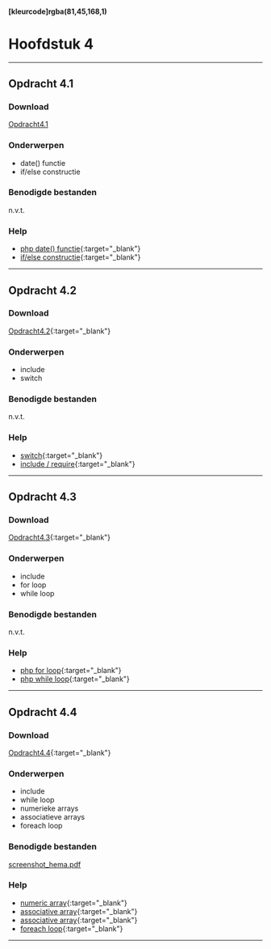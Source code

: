#### [kleurcode]rgba(81,45,168,1)

# Hoofdstuk 4
---
## Opdracht 4.1

### Download

[Opdracht4.1](https://elo.kw1c.nl/CMS/Studie/811%20ICT-Academie/811%20VakkenInhoud/[B.22%20PHP]%20PHP/25187%20%C2%A0%20Applicatie-%20en%20mediaontwikkelaar/Periode%2003/Archief/2016%20-%202017/Productie%20PHP%20P3/02.%20Opdrachten/opdracht%204.1.pdf)

### Onderwerpen
- date() functie
- if/else constructie

### Benodigde bestanden

n.v.t.

### Help

- [php date() functie](http://php.net/manual/en/function.date.php){:target="_blank"}
- [if/else constructie](https://www.w3schools.com/php/php_if_else.asp){:target="_blank"}

---

## Opdracht 4.2

### Download

[Opdracht4.2](https://elo.kw1c.nl/CMS/Studie/811%20ICT-Academie/811%20VakkenInhoud/%5BB.22%20PHP%5D%20PHP/25187%20%C2%A0%20Applicatie-%20en%20mediaontwikkelaar/Periode%2003/Productie/02.%20Opdrachten/Opdracht%204.2.pdf){:target="_blank"}

### Onderwerpen
- include
- switch

### Benodigde bestanden

n.v.t.

### Help

- [switch](https://www.w3schools.com/php/php_switch.asp){:target="_blank"}
- [include / require](https://www.w3schools.com/php/php_includes.asp){:target="_blank"}

---

## Opdracht 4.3

### Download

[Opdracht4.3](https://elo.kw1c.nl/CMS/Studie/811%20ICT-Academie/811%20VakkenInhoud/%5BB.22%20PHP%5D%20PHP/25187%20%C2%A0%20Applicatie-%20en%20mediaontwikkelaar/Periode%2003/Productie/02.%20Opdrachten/Opdracht%204.3.pdf){:target="_blank"}

### Onderwerpen
- include
- for loop
- while loop

### Benodigde bestanden

n.v.t.

### Help

- [php for loop](https://www.w3schools.com/php/php_looping_for.asp){:target="_blank"}
- [php while loop](https://www.w3schools.com/php/php_looping.asp){:target="_blank"}

---


## Opdracht 4.4

### Download

[Opdracht4.4](https://elo.kw1c.nl/CMS/Studie/811%20ICT-Academie/811%20VakkenInhoud/%5BB.22%20PHP%5D%20PHP/25187%20%C2%A0%20Applicatie-%20en%20mediaontwikkelaar/Periode%2003/Productie/02.%20Opdrachten/Opdracht%204.4.pdf){:target="_blank"}

### Onderwerpen
- include
- while loop
- numerieke arrays
- associatieve arrays
- foreach loop

### Benodigde bestanden
<a href="https://elo.kw1c.nl/CMS/Studie/811%20ICT-Academie/811%20VakkenInhoud/%5BB.22%20PHP%5D%20PHP/25187%20%C2%A0%20Applicatie-%20en%20mediaontwikkelaar/Periode%2003/Productie/02.%20Opdrachten/screenshot_hema.pdf" target="_blank">screenshot_hema.pdf</a>

### Help
- [numeric array](https://www.w3schools.in/php/arrays/#numeric_array){:target="_blank"}
- [associative array](https://www.w3schools.in/php/arrays/#associative_array){:target="_blank"}
- [associative array](https://www.w3schools.in/php/arrays/#associative_array){:target="_blank"}
- [foreach loop](https://www.w3schools.com/php/showphp.asp?filename=demo_loop_foreach){:target="_blank"}
---

